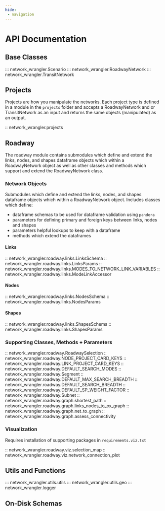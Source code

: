```yaml
---
hide:
 - navigation
---
```

# API Documentation

## Base Classes

::: network_wrangler.Scenario
::: network_wrangler.RoadwayNetwork
::: network_wrangler.TransitNetwork

## Projects

Projects are how you manipulate the networks. Each project type is defined in a module in the `projects` folder and accepts a RoadwayNetwork and or TransitNetwork as an input and returns the same objects (manipulated) as an output.  

:: network_wrangler.projects

## Roadway

The roadway module contains submodules which define and extend the links, nodes, and shapes dataframe objects which within a RoadwayNetwork object as well as other classes and methods which support and extend the RoadwayNetwork class.

### Network Objects

Submodules which define and extend the links, nodes, and shapes dataframe objects which within a RoadwayNetwork object.  Includes classes which define:

- dataframe schemas to be used for dataframe validation using `pandera`
- parameters for defining primary and foreign keys between links, nodes and shapes
- parameters helpful lookups to keep with a dataframe
- methods which extend the dataframes

#### Links

:: network_wrangler.roadway.links.LinksSchema
:: network_wrangler.roadway.links.LinksParams
:: network_wrangler.roadway.links.MODES_TO_NETWORK_LINK_VARIABLES
:: network_wrangler.roadway.links.ModeLinkAccessor

#### Nodes

:: network_wrangler.roadway.links.NodesSchema
:: network_wrangler.roadway.links.NodesParams

#### Shapes

:: network_wrangler.roadway.links.ShapesSchema
:: network_wrangler.roadway.links.ShapesParams

### Supporting Classes, Methods + Parameters

:: network_wrangler.roadway.RoadwaySelection
:: network_wrangler.roadway.NODE_PROJECT_CARD_KEYS
:: network_wrangler.roadway.LINK_PROJECT_CARD_KEYS
:: network_wrangler.roadway.DEFAULT_SEARCH_MODES
:: network_wrangler.roadway.Segment
:: network_wrangler.roadway.DEFAULT_MAX_SEARCH_BREADTH
:: network_wrangler.roadway.DEFAULT_SEARCH_BREADTH
:: network_wrangler.roadway.DEFAULT_SP_WEIGHT_FACTOR
:: network_wrangler.roadway.Subnet
:: network_wrangler.roadway.graph.shortest_path
:: network_wrangler.roadway.graph.links_nodes_to_ox_graph
:: network_wrangler.roadway.graph.net_to_graph
:: network_wrangler.roadway.graph.assess_connectivity

### Visualization

Requires installation of supporting packages in `requirements.viz.txt`

:: network_wrangler.roadway.viz.selection_map
:: network_wrangler.roadway.viz.network_connection_plot

## Utils and Functions

::: network_wrangler.utils.utils
::: network_wrangler.utils.geo
::: network_wrangler.logger

## On-Disk Schemas
